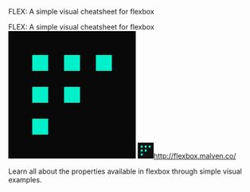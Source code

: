 FLEX: A simple visual cheatsheet for flexbox

FLEX: A simple visual cheatsheet for flexbox
![](../_resources/5d2bc6f793b9a41feb2a0761d0e39423.png)
![](../_resources/57d316b7facdd1e90967dc45ac8f8ced.png)http://flexbox.malven.co/

Learn all about the properties available in flexbox through simple visual examples.